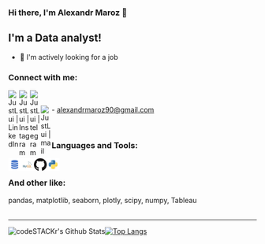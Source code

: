 ### Hi there, I'm Alexandr Maroz  👋

## I'm a Data analyst!
- 🔭 I'm actively looking for a job

### Connect with me:
[<img align="left" alt="JustLui | LinkedIn" width="22px" src="https://cdn.jsdelivr.net/npm/simple-icons@v3/icons/linkedin.svg" />][linkedin]
[<img align="left" alt="JustLui | Instagram" width="22px" src="https://cdn.jsdelivr.net/npm/simple-icons@v3/icons/instagram.svg" />][instagram]
[<img align="left" alt="JustLui | telegram" width="22px" src="https://cdn.jsdelivr.net/npm/simple-icons@v3/icons/telegram.svg" />][telegram]

<br />

[<img align="left" alt="JustLui | mail" width="22px" src="https://cdn.jsdelivr.net/npm/simple-icons@v3/icons/gmail.svg" />][mail] - alexandrmaroz90@gmail.com



<br />

### Languages and Tools:
<img align="left" alt="SQL" width="26px" src="https://raw.githubusercontent.com/github/explore/80688e429a7d4ef2fca1e82350fe8e3517d3494d/topics/sql/sql.png" />
<img align="left" alt="MySQL" width="26px" src="https://raw.githubusercontent.com/github/explore/80688e429a7d4ef2fca1e82350fe8e3517d3494d/topics/mysql/mysql.png" />
<img align="left" alt="GitHub" width="26px" src="https://raw.githubusercontent.com/github/explore/78df643247d429f6cc873026c0622819ad797942/topics/github/github.png" />
<img align="left" alt="python" width="26px" src="https://raw.githubusercontent.com/github/explore/80688e429a7d4ef2fca1e82350fe8e3517d3494d/topics/python/python.png" />

<br />

### And other like:
pandas, matplotlib, seaborn, plotly, scipy, numpy, Tableau
<br />
<br />

---

<img align="left" alt="codeSTACKr's Github Stats" src="https://github-readme-stats.vercel.app/api?username=justlui&show_icons=true&hide_border=true" />

[![Top Langs](https://github-readme-stats.vercel.app/api/top-langs/?username=JustLui&hide=jupyter,css,scss,html,c,makefile,dockerfile,shell,cmake)](https://github.com/anuraghazra/github-readme-stats)

[yandex]: https://yandex.ru/
[linkedin]: https://www.linkedin.com/in/alexandr-moroz-308360228/
[instagram]: https://www.instagram.com/justluik/
[telegram]: https://t.me/justluik
[mail]: alexandrmaroz90@gmail.com
